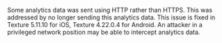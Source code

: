 Some analytics data was sent using HTTP rather than HTTPS. This was addressed by no longer sending this analytics data. This issue is fixed in Texture 5.11.10 for iOS, Texture 4.22.0.4 for Android. An attacker in a privileged network position may be able to intercept analytics data.